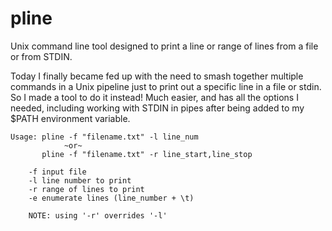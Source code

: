 # pline
Unix command line tool designed to print a line or range of lines from a file or from STDIN.


Today I finally became fed up with the need to smash together multiple commands
in a Unix pipeline just to
print out a specific line in a file or stdin.  So I made a tool to do it
instead!  Much easier, and has all the options I needed, including working with
STDIN in pipes after being added to my $PATH environment variable.

```
Usage: pline -f "filename.txt" -l line_num
            ~or~
       pline -f "filename.txt" -r line_start,line_stop

    -f input file
    -l line number to print
    -r range of lines to print
    -e enumerate lines (line_number + \t)

    NOTE: using '-r' overrides '-l'
```


